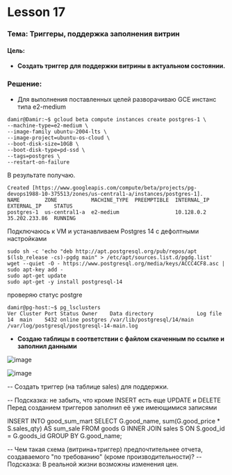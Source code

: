 # Lesson 17
### Тема: Триггеры, поддержка заполнения витрин

#### Цель:
* __Создать триггер для поддержки витрины в актуальном состоянии.__

### Решение:

* Для выполнения поставленных целей разворачиваю GCE инстанс типа e2-medium
```
damir@Damir:~$ gcloud beta compute instances create postgres-1 \
--machine-type=e2-medium \
--image-family ubuntu-2004-lts \
--image-project=ubuntu-os-cloud \
--boot-disk-size=10GB \
--boot-disk-type=pd-ssd \
--tags=postgres \
--restart-on-failure
```
В результате получаю.
```
Created [https://www.googleapis.com/compute/beta/projects/pg-devops1988-10-375513/zones/us-central1-a/instances/postgres-1].
NAME        ZONE           MACHINE_TYPE  PREEMPTIBLE  INTERNAL_IP  EXTERNAL_IP    STATUS
postgres-1  us-central1-a  e2-medium                  10.128.0.2   35.202.233.86  RUNNING

```
Подключаюсь к VM и устанавливаем Postgres 14 с дефолтными настройками

```
sudo sh -c 'echo "deb http://apt.postgresql.org/pub/repos/apt $(lsb_release -cs)-pgdg main" > /etc/apt/sources.list.d/pgdg.list'
wget --quiet -O - https://www.postgresql.org/media/keys/ACCC4CF8.asc | sudo apt-key add -
sudo apt-get update
sudo apt-get -y install postgresql-14
```
проверяю статус postgre
```
damir@pg-host:~$ pg_lsclusters
Ver Cluster Port Status Owner    Data directory              Log file
14  main    5432 online postgres /var/lib/postgresql/14/main /var/log/postgresql/postgresql-14-main.log
```
* __Cоздаю таблицы в соответствии с файлом скаченным по ссылке и заполнил данными__


![image](https://user-images.githubusercontent.com/85208391/213932245-2b6435ea-bcb2-4714-963d-c891424f6f86.png)

![image](https://user-images.githubusercontent.com/85208391/214259157-579f6fe3-415f-4898-9c8d-c93317a67ed5.png)

-- Создать триггер (на таблице sales) для поддержки.




-- Подсказка: не забыть, что кроме INSERT есть еще UPDATE и DELETE
Перед  созданием триггеров заполнил её уже имеющимися записями

INSERT INTO good_sum_mart SELECT G.good_name, sum(G.good_price * S.sales_qty) AS sum_sale
  FROM goods G
  INNER JOIN sales S ON S.good_id = G.goods_id
  GROUP BY G.good_name;




-- Чем такая схема (витрина+триггер) предпочтительнее отчета, создаваемого "по требованию" (кроме производительности)?
-- Подсказка: В реальной жизни возможны изменения цен.
 
